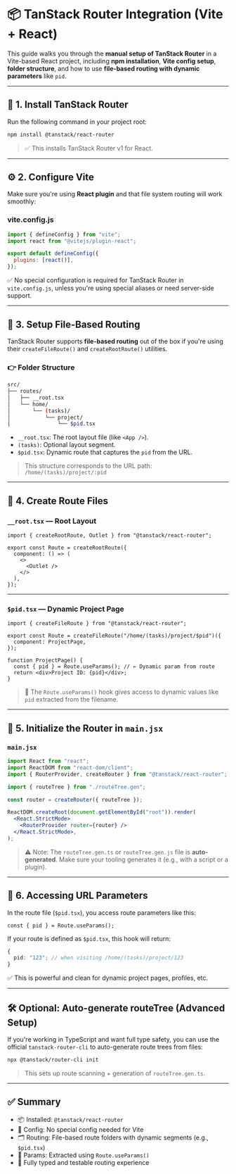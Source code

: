 # 📦 TanStack Router Integration (Vite + React)

This guide walks you through the **manual setup of TanStack Router** in a Vite-based React project, including **npm installation**, **Vite config setup**, **folder structure**, and how to use **file-based routing with dynamic parameters** like `pid`.

---

## 🧰 1. Install TanStack Router

Run the following command in your project root:

```bash
npm install @tanstack/react-router
```

> ✅ This installs TanStack Router v1 for React.

---

## ⚙️ 2. Configure Vite

Make sure you're using **React plugin** and that file system routing will work smoothly:

### vite.config.js

```js
import { defineConfig } from "vite";
import react from "@vitejs/plugin-react";

export default defineConfig({
  plugins: [react()],
});
```

✅ No special configuration is required for TanStack Router in `vite.config.js`, unless you're using special aliases or need server-side support.

---

## 📁 3. Setup File-Based Routing

TanStack Router supports **file-based routing** out of the box if you're using their `createFileRoute()` and `createRootRoute()` utilities.

### 👉 Folder Structure

```bash
src/
├── routes/
│   ├── __root.tsx
│   └── home/
│       └── (tasks)/
│           └── project/
│               └── $pid.tsx
```

- `__root.tsx`: The root layout file (like `<App />`).
- `(tasks)`: Optional layout segment.
- `$pid.tsx`: Dynamic route that captures the `pid` from the URL.

> This structure corresponds to the URL path: `/home/(tasks)/project/:pid`

---

## 🧩 4. Create Route Files

### `__root.tsx` — Root Layout

```tsx
import { createRootRoute, Outlet } from "@tanstack/react-router";

export const Route = createRootRoute({
  component: () => (
    <>
      <Outlet />
    </>
  ),
});
```

---

### `$pid.tsx` — Dynamic Project Page

```tsx
import { createFileRoute } from "@tanstack/react-router";

export const Route = createFileRoute("/home/(tasks)/project/$pid")({
  component: ProjectPage,
});

function ProjectPage() {
  const { pid } = Route.useParams(); // ← Dynamic param from route
  return <div>Project ID: {pid}</div>;
}
```

> 🧠 The `Route.useParams()` hook gives access to dynamic values like `pid` extracted from the filename.

---

## 🚀 5. Initialize the Router in `main.jsx`

### `main.jsx`

```jsx
import React from "react";
import ReactDOM from "react-dom/client";
import { RouterProvider, createRouter } from "@tanstack/react-router";

import { routeTree } from "./routeTree.gen";

const router = createRouter({ routeTree });

ReactDOM.createRoot(document.getElementById("root")).render(
  <React.StrictMode>
    <RouterProvider router={router} />
  </React.StrictMode>,
);
```

> ⚠️ Note: The `routeTree.gen.ts` or `routeTree.gen.js` file is **auto-generated**. Make sure your tooling generates it (e.g., with a script or a plugin).

---

## 🧪 6. Accessing URL Parameters

In the route file (`$pid.tsx`), you access route parameters like this:

```tsx
const { pid } = Route.useParams();
```

If your route is defined as `$pid.tsx`, this hook will return:

```ts
{
  pid: "123"; // when visiting /home/(tasks)/project/123
}
```

✅ This is powerful and clean for dynamic project pages, profiles, etc.

---

## 🛠 Optional: Auto-generate routeTree (Advanced Setup)

If you're working in TypeScript and want full type safety, you can use the official `tanstack-router-cli` to auto-generate route trees from files:

```bash
npx @tanstack/router-cli init
```

> This sets up route scanning + generation of `routeTree.gen.ts`.

---

## ✅ Summary

- 📦 Installed: `@tanstack/react-router`
- 🔧 Config: No special config needed for Vite
- 🗂 Routing: File-based route folders with dynamic segments (e.g., `$pid.tsx`)
- 🧠 Params: Extracted using `Route.useParams()`
- 🧪 Fully typed and testable routing experience

